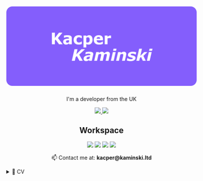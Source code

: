 <h1 align="center">
    <img src="banner.png"/>
</h1>

<p align="center">
    I'm a developer from the UK
</p>

<p align="center">
    <a href="https://ko-fi.com/kkamdev">
        <img src="https://img.shields.io/badge/Ko--fi-F16061?style=for-the-badge&logo=ko-fi&logoColor=white"/>
    </a>
    <img src="https://img.shields.io/badge/Freelancer-29B2FE?style=for-the-badge&logo=Freelancer&logoColor=white"/>
</p>

<h2 align="center">Workspace</h2>
<p align="center">
    <img src="https://img.shields.io/badge/Windows-0078D6?style=for-the-badge&logo=windows&logoColor=white"/>
    <img src="https://img.shields.io/badge/ryzen_5_5500-red?style=for-the-badge" />
    <img src="https://img.shields.io/badge/radeon_rx_6600-red?style=for-the-badge"/>
    <img src="https://img.shields.io/badge/RAM-16GB-%230071C5.svg?&style=for-the-badge&logoColor=white"/>
</p>

<p align="center">
    📫 Contact me at:
    <b>kacper@kaminski.ltd</b>
</p>

<details>
    <summary>📃 CV</summary>

## Education
- 📖 **GCSE Computer Science**\
📆 2020 - 2022\
📍 Oldfield School and Sixth Form

- 📖 **A Level Computer Science**\
📆 2022 - 2024\
📍 Oldfield School and Sixth Form

## What I Know
<h3 align="center">🌐 Web Technologies</h3>
<p align="center">
    <img src="https://img.shields.io/badge/JavaScript-323330?style=for-the-badge&logo=javascript&logoColor=F7DF1E"/>
    <img src="https://img.shields.io/badge/HTML5-E34F26?style=for-the-badge&logo=html5&logoColor=white"/>
    <img src="https://img.shields.io/badge/CSS3-1572B6?style=for-the-badge&logo=css3&logoColor=white
    "/>
    <br>
    <img src="https://img.shields.io/badge/TypeScript-007ACC?style=for-the-badge&logo=typescript&logoColor=white"/>
    <img src="https://img.shields.io/badge/Tailwind_CSS-38B2AC?style=for-the-badge&logo=tailwind-css&logoColor=white"/>
    <img src="https://img.shields.io/badge/postcss-DD3A0A?style=for-the-badge&logo=postcss&logoColor=white"/>
    <br>
    <img src="https://img.shields.io/badge/daisyUI-1ad1a5?style=for-the-badge&logo=daisyui&logoColor=white"/>
    <img src="https://img.shields.io/badge/shadcn%2Fui-000000?style=for-the-badge&logo=shadcnui&logoColor=white"/>
    <img src="https://img.shields.io/badge/Svelte-4A4A55?style=for-the-badge&logo=svelte&logoColor=FF3E00"/>
    <br>
    <img src="https://img.shields.io/badge/SvelteKit-FF3E00?style=for-the-badge&logo=Svelte&logoColor=white"/>
    <img src="https://img.shields.io/badge/Vue%20js-35495E?style=for-the-badge&logo=vuedotjs&logoColor=4FC08D"/>
    <img src="https://img.shields.io/badge/nuxt%20js-00C58E?style=for-the-badge&logo=nuxtdotjs&logoColor=white"/>
    <br>
    <img src="https://img.shields.io/badge/Node%20js-339933?style=for-the-badge&logo=nodedotjs&logoColor=white"/>
    <img src="https://img.shields.io/badge/Deno-white?style=for-the-badge&logo=deno&logoColor=464647"/>
    <img src="https://img.shields.io/badge/Tauri-FFC131?style=for-the-badge&logo=Tauri&logoColor=white"/>
</p>

<h3 align="center">⚙️ System & Backend</h3>
<p align="center">
    <img src="https://img.shields.io/badge/C-00599C?style=for-the-badge&logo=c&logoColor=white"/>
    <img src="https://img.shields.io/badge/Go-00ADD8?style=for-the-badge&logo=go&logoColor=white"/>
    <img src="https://img.shields.io/badge/json-5E5C5C?style=for-the-badge&logo=json&logoColor=white"/>
    <br>
    <img src="https://img.shields.io/badge/Lua-2C2D72?style=for-the-badge&logo=lua&logoColor=white"/>
    <img src="https://img.shields.io/badge/Prisma-3982CE?style=for-the-badge&logo=Prisma&logoColor=white"/>
    <img src="https://img.shields.io/badge/MongoDB-4EA94B?style=for-the-badge&logo=mongodb&logoColor=white"/>
    <br>
    <img src="https://img.shields.io/badge/Sqlite-003B57?style=for-the-badge&logo=sqlite&logoColor=white"/>
    <img src="https://img.shields.io/badge/PocketBase-B8DBE4?style=for-the-badge&logo=PocketBase&logoColor=white"/>
    <img src="https://img.shields.io/badge/firebase-ffca28?style=for-the-badge&logo=firebase&logoColor=black"/>
</p>

<h3 align="center">🧠 AI/ML & Data Science</h3>
<p align="center">
    <img src="https://img.shields.io/badge/Python-FFD43B?style=for-the-badge&logo=python&logoColor=blue"/>
    <img src="https://img.shields.io/badge/Numba-00A3E0?style=for-the-badge&logo=Numba&logoColor=white"/>
    <img src="https://img.shields.io/badge/Numpy-777BB4?style=for-the-badge&logo=numpy&logoColor=white"/>
    <br>
    <img src="https://img.shields.io/badge/Pandas-2C2D72?style=for-the-badge&logo=pandas&logoColor=white"/>
    <img src="https://img.shields.io/badge/TensorFlow-FF6F00?style=for-the-badge&logo=TensorFlow&logoColor=white"/>
</p>

<h3 align="center">💻 Terminal</h3>
<p align="center">
    <img src="https://img.shields.io/badge/GIT-E44C30?style=for-the-badge&logo=git&logoColor=white"/>
    <img src="https://img.shields.io/badge/GNU%20Bash-4EAA25?style=for-the-badge&logo=GNU%20Bash&logoColor=white"/>
    <img src="https://img.shields.io/badge/powershell-5391FE?style=for-the-badge&logo=powershell&logoColor=white"/>
    <br>
    <img src="https://img.shields.io/badge/Chocolatey-80B5E3?style=for-the-badge&logo=chocolatey&logoColor=fff"/>
</p>
</details>


<!---
dxtrity/dxtrity is a ✨ special ✨ repository because its `README.md` (this file) appears on your GitHub profile.
You can click the Preview link to take a look at your changes.
--->
